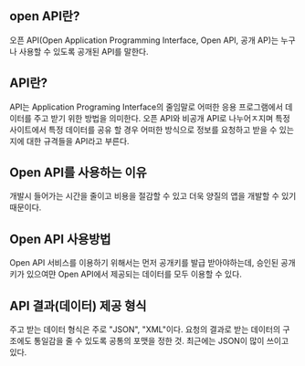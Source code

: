

## open API란?
오픈 API(Open Application Programming Interface, Open API, 공개 AP)는 누구나 사용할 수 있도록 공개된 API를 말한다.

## API란?
API는 Application Programing Interface의 줄임말로 어떠한 응용 프로그램에서 데이터를 주고 받기 위한 방법을 의미한다.
오픈 API와 비공개 API로 나누어ㅈ지며 특정 사이트에서 특정 데이터를 공유 할 경우 어떠한 방식으로 정보를 요청하고 받을 수 있는지에 대한 규격들을 API라고 부른다.

## Open API를 사용하는 이유
개발시 들어가는 시간을 줄이고 비용을 절감할 수 있고 더욱 양질의 앱을 개발할 수 있기 때문이다.

## Open API 사용방법
Open API 서비스를 이용하기 위해서는 먼저 공개키를 발급 받아야하는데, 승인된 공개키가 있으여먄 Open API에서 제공되는 데이터를 모두 이용할 수 있다.

## API 결과(데이터) 제공 형식
주고 받는 데이터 형식은 주로 "JSON", "XML"이다. 
요청의 결과로 받는 데이터의 구조에도 통일감을 줄 수 있도록 공통의 포맷을 정한 것. 최근에는 JSON이 많이 쓰이고 있다. 
